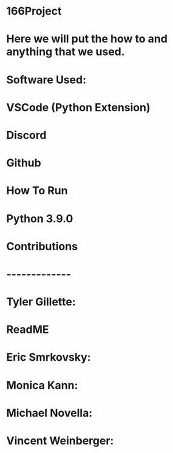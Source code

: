 # 166Project
# Here we will put the how to and anything that we used.

# Software Used:
# VSCode (Python Extension)
# Discord
# Github
#
#
#


# How To Run
# Python 3.9.0

# Contributions
# -------------
#
# Tyler Gillette:
# ReadME
#
#
# Eric Smrkovsky:
#
#
#
# Monica Kann:
#
#
#
# Michael Novella:
#
#
#
# Vincent Weinberger:
#
#
#
